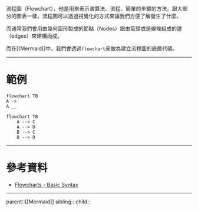 流程圖（Flowchart），他是用來表示演算法、流程、簡單的步驟的方法。跟大部分的圖表一樣，流程圖可以透過視覺化的方式來讓我們方便了解發生了什麼。

而通常我們會用由幾何圖形製成的節點（Nodes）跟由箭頭或是線條組成的邊（edges）來建構而成。

而在[[Mermaid]]中，我們會透過`flowchart`來做為建立流程圖的底層代碼。
- - -
# 範例
```
flowchart TB
A ->
A __
```
```mermaid
flowchart TB
    A --> C
    A --> D
    B --> C
    B --> D
```


- - -
# 參考資料
- [Flowcharts - Basic Syntax](https://mermaid.js.org/syntax/flowchart.html)
- - -
parent::[[Mermaid]]
sibling::
child::